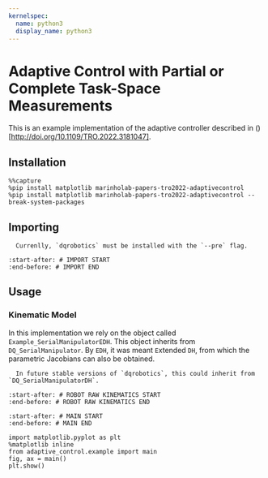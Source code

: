 ```yaml
---
kernelspec:
  name: python3
  display_name: python3
---
```


# Adaptive Control with Partial or Complete Task-Space Measurements

This is an example implementation of the adaptive controller described in ()[http://doi.org/10.1109/TRO.2022.3181047].

## Installation

```{code-cell} ipython3
%%capture
%pip install matplotlib marinholab-papers-tro2022-adaptivecontrol
%pip install matplotlib marinholab-papers-tro2022-adaptivecontrol --break-system-packages
```

## Importing

```{attention}
  Currenlly, `dqrobotics` must be installed with the `--pre` flag. 
```

```{literalinclude} adaptive_control/example.py
:start-after: # IMPORT START
:end-before: # IMPORT END
```

## Usage

### Kinematic Model

In this implementation we rely on the object called `Example_SerialManipulatorEDH`. This object 
inherits from `DQ_SerialManipulator`. By `EDH`, it was meant `E`xtended `DH`, from which the 
parametric Jacobians can also be obtained.

```{note}
  In future stable versions of `dqrobotics`, this could inherit from `DQ_SerialManipulatorDH`.
```

```{literalinclude} adaptive_control/example.py
:start-after: # ROBOT RAW KINEMATICS START
:end-before: # ROBOT RAW KINEMATICS END
```

```{literalinclude} adaptive_control/example.py
:start-after: # MAIN START
:end-before: # MAIN END
```

```{code-cell} ipython3
import matplotlib.pyplot as plt
%matplotlib inline
from adaptive_control.example import main
fig, ax = main()
plt.show()
```
